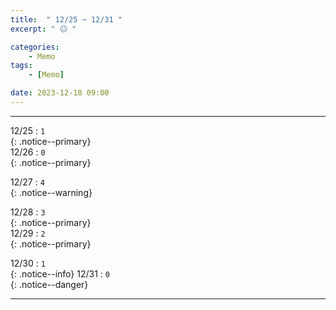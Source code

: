 ```yaml
---
title:  " 12/25 ~ 12/31 "
excerpt: " 😐 "

categories:
    - Memo
tags:
    - [Memo]

date: 2023-12-18 09:00
---
```

- - -
<!-- 약 -->

12/25 : `1`   
{: .notice--primary}  
12/26 : `0`   
{: .notice--primary}  

12/27 : `4`   
{: .notice--warning}  

12/28 : `3`   
{: .notice--primary}  
12/29 : `2`  
{: .notice--primary} 


12/30 : `1`      
{: .notice--info} 
12/31 : `0`   
{: .notice--danger}  


<!-- {: .notice}
{: .notice--primary}
{: .notice--info}
{: .notice--warning}
{: .notice--success}
{: .notice--danger} 
😄 😐 🙁 😡
-->
- - -